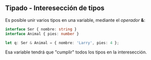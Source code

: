 ## Tipado - Interesección de tipos

Es posible unir varios tipos en una variable, mediante el _operador_ **&**:


```typescript
interface Ser { nombre: string }
interface Animal { pies: number }

let q: Ser & Animal = { nombre: 'Larry', pies: 4 };
```

Esa variable tendrá que "cumplir" todos los tipos en la interesección.
